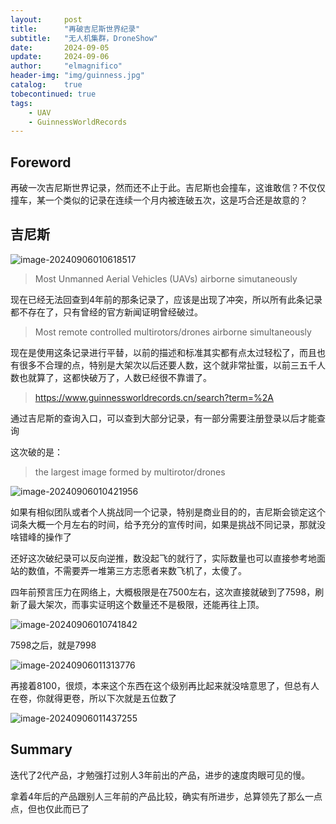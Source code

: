 ```yaml
---
layout:     post
title:      "再破吉尼斯世界纪录"
subtitle:   "无人机集群，DroneShow"
date:       2024-09-05
update:     2024-09-06
author:     "elmagnifico"
header-img: "img/guinness.jpg"
catalog:    true
tobecontinued: true
tags:
    - UAV
    - GuinnessWorldRecords
---
```


## Foreword

再破一次吉尼斯世界记录，然而还不止于此。吉尼斯也会撞车，这谁敢信？不仅仅撞车，某一个类似的记录在连续一个月内被连破五次，这是巧合还是故意的？



## 吉尼斯

![image-20240906010618517](https://img.elmagnifico.tech/static/upload/elmagnifico/202409060106844.png)

> Most Unmanned Aerial Vehicles (UAVs) airborne simutaneously

现在已经无法回查到4年前的那条记录了，应该是出现了冲突，所以所有此条记录都不存在了，只有曾经的官方新闻证明曾经破过。

> Most remote controlled multirotors/drones airborne simultaneously

现在是使用这条记录进行平替，以前的描述和标准其实都有点太过轻松了，而且也有很多不合理的点，特别是大架次以后还要人数，这个就非常扯蛋，以前三五千人数也就算了，这都快破万了，人数已经很不靠谱了。



> https://www.guinnessworldrecords.cn/search?term=%2A

通过吉尼斯的查询入口，可以查到大部分记录，有一部分需要注册登录以后才能查询



这次破的是：

> the largest image formed by multirotor/drones 

![image-20240906010421956](https://img.elmagnifico.tech/static/upload/elmagnifico/202409060104122.png)

如果有相似团队或者个人挑战同一个记录，特别是商业目的的，吉尼斯会锁定这个词条大概一个月左右的时间，给予充分的宣传时间，如果是挑战不同记录，那就没啥错峰的操作了



还好这次破纪录可以反向逆推，数没起飞的就行了，实际数量也可以直接参考地面站的数值，不需要弄一堆第三方志愿者来数飞机了，太傻了。



四年前预言压力在网络上，大概极限是在7500左右，这次直接就破到了7598，刷新了最大架次，而事实证明这个数量还不是极限，还能再往上顶。

![image-20240906010741842](https://img.elmagnifico.tech/static/upload/elmagnifico/202409060107128.png)

7598之后，就是7998

![image-20240906011313776](https://img.elmagnifico.tech/static/upload/elmagnifico/202409060113848.png)

再接着8100，很烦，本来这个东西在这个级别再比起来就没啥意思了，但总有人在卷，你就得更卷，所以下次就是五位数了

![image-20240906011437255](https://img.elmagnifico.tech/static/upload/elmagnifico/202409060114388.png)

## Summary

迭代了2代产品，才勉强打过别人3年前出的产品，进步的速度肉眼可见的慢。

拿着4年后的产品跟别人三年前的产品比较，确实有所进步，总算领先了那么一点点，但也仅此而已了

